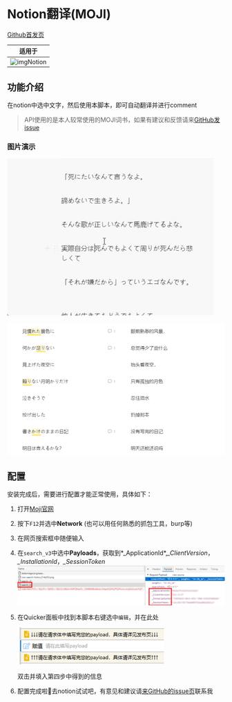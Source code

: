 # Notion翻译(MOJI)

[Github首发页](https://github.com/StanHustler/Quicker-scripts/Notion翻译(MOJI)/)

|                            适用于                            |
| :----------------------------------------------------------: |
| ![img](https://files.getquicker.net/_icons/96F1EA342BC054E4DCDDE9BE79B4330AE091EF24.png)Notion | 

## 功能介绍

在notion中选中文字，然后使用本脚本，即可自动翻译并进行comment

> API使用的是本人较常使用的MOJI词书，如果有建议和反馈请来[GitHub发issue](https://github.com/StanHustler/Quicker-scripts/issues)

### 图片演示

![preview](./docs/preview.gif)

![preview2](./docs/preview2.png)

## 配置

安装完成后，需要进行配置才能正常使用，具体如下：

1. 打开[Moji官网](https://www.mojidict.com/)

2. 按下`F12`并选中**Network** (也可以用任何熟悉的抓包工具，burp等)

3. 在网页搜索框中随便输入

4. 在`search_v3`中选中**Payloads**，获取到*_ApplicationId*,*_ClientVersion*，*_InstallationId*，*_SessionToken*
   ![guide1](./docs/guide1.png)

5. 在Quicker面板中找到本脚本右键选中`编辑`，并在此处

   ![guide2](./docs/guide2.png)

   双击并填入第四步中得到的信息

6. 配置完成啦👻去notion试试吧，有意见和建议请[来GitHub的issue页](https://github.com/StanHustler/Quicker-scripts/issues)联系我
